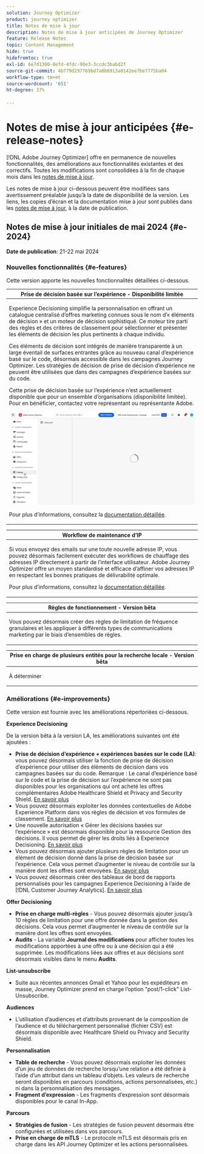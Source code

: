 ```yaml
---
solution: Journey Optimizer
product: journey optimizer
title: Notes de mise à jour
description: Notes de mise à jour anticipées de Journey Optimizer
feature: Release Notes
topic: Content Management
hide: true
hidefromtoc: true
exl-id: 6e7d1300-8efd-4fdc-90e3-3ccdc3babd2f
source-git-commit: 4b779d297769bd7a0b6913a0142ee7be7775ba04
workflow-type: tm+mt
source-wordcount: '651'
ht-degree: 37%

---
```


# Notes de mise à jour anticipées {#e-release-notes}

[!DNL Adobe Journey Optimizer] offre en permanence de nouvelles fonctionnalités, des améliorations aux fonctionnalités existantes et des correctifs. Toutes les modifications sont consolidées à la fin de chaque mois dans les [notes de mise à jour](release-notes.md).

Les notes de mise à jour ci-dessous peuvent être modifiées sans avertissement préalable jusqu’à la date de disponibilité de la version. Les liens, les copies d’écran et la documentation mise à jour sont publiés dans les [notes de mise à jour](release-notes.md), à la date de publication.

## Notes de mise à jour initiales de mai 2024 {#e-2024}

**Date de publication**: 21-22 mai 2024

### Nouvelles fonctionnalités {#e-features}

Cette version apporte les nouvelles fonctionnalités détaillées ci-dessous.


<table>
<thead>
<tr>
<th><strong>Prise de décision basée sur l’expérience - Disponibilité limitée</strong><br/></th>
</tr>
</thead>
<tbody>
<tr>
<td>
<p>Experience Decisioning simplifie la personnalisation en offrant un catalogue centralisé d’offres marketing connues sous le nom d’« éléments de décision » et un moteur de décision sophistiqué. Ce moteur tire parti des règles et des critères de classement pour sélectionner et présenter les éléments de décision les plus pertinents à chaque individu.</p>
<p>Ces éléments de décision sont intégrés de manière transparente à un large éventail de surfaces entrantes grâce au nouveau canal d’expérience basé sur le code, désormais accessible dans les campagnes Journey Optimizer. Les stratégies de décision de prise de décision d’expérience ne peuvent être utilisées que dans des campagnes d’expérience basées sur du code.</p>
<p>Cette prise de décision basée sur l’expérience n’est actuellement disponible que pour un ensemble d’organisations (disponibilité limitée). Pour en bénéficier, contactez votre représentant ou représentante Adobe.</p>
<img src="assets/do-not-localize/gif-exd.gif"/>
<p>Pour plus d’informations, consultez la <a href="../experience-decisioning/gs-experience-decisioning.md">documentation détaillée</a>.</p>
</td>
</tr>
</tbody>
</table>


<table>
<thead>
<tr>
<th><strong>Workflow de maintenance d’IP</strong><br/></th>
</tr>
</thead>
<tbody>
<tr>
<td>
<p>Si vous envoyez des emails sur une toute nouvelle adresse IP, vous pouvez désormais facilement exécuter des workflows de chauffage des adresses IP directement à partir de l’interface utilisateur. Adobe Journey Optimizer offre un moyen standardisé et efficace d’affiner vos adresses IP en respectant les bonnes pratiques de délivrabilité optimale.</p>
<p>Pour plus d’informations, consultez la <a href="../configuration/ip-warmup-gs.md">documentation détaillée</a>.</p>
</td>
</tr>
</tbody>
</table>

<table>
<thead>
<tr>
<th><strong>Règles de fonctionnement - Version bêta</strong><br/></th>
</tr>
</thead>
<tbody>
<tr>
<td>
<p>Vous pouvez désormais créer des règles de limitation de fréquence granulaires et les appliquer à différents types de communications marketing par le biais d’ensembles de règles. </p>
</td>
</tr>
</tbody>
</table>


<table>
<thead>
<tr>
<th><strong>Prise en charge de plusieurs entités pour la recherche locale - Version bêta</strong><br/></th>
</tr>
</thead>
<tbody>
<tr>
<td>
<p>À déterminer</p>
</td>
</tr>
</tbody>
</table>


<!--table>
<thead>
<tr>
<th><strong>Email Surface Personalization - Private beta </strong><br/></th>
</tr>
</thead>
<tbody>
<tr>
<td>
<p>You can now define dynamic subdomains and personalized header parameters when creating email channel surfaces, for increased flexibility and control over your email settings.</p>
</td>
</tr>
</tbody>
</table-->

### Améliorations {#e-improvements}

Cette version est fournie avec les améliorations répertoriées ci-dessous.

**Experience Decisioning**

De la version bêta à la version LA, les améliorations suivantes ont été ajoutées :

* **Prise de décision d’expérience + expériences basées sur le code (LA)**: vous pouvez désormais utiliser la fonction de prise de décision d’expérience pour utiliser des éléments de décision dans vos campagnes basées sur du code. Remarque : Le canal d’expérience basé sur le code et la prise de décision sur l’expérience ne sont pas disponibles pour les organisations qui ont acheté les offres complémentaires Adobe Healthcare Shield et Privacy and Security Shield. [En savoir plus](../code-based/get-started-code-based.md)
* Vous pouvez désormais exploiter les données contextuelles de Adobe Experience Platform dans vos règles de décision et vos formules de classement. [En savoir plus](../experience-decisioning/context-data.md)
* Une nouvelle autorisation « Gérer les décisions basées sur l’expérience » est désormais disponible pour la ressource Gestion des décisions. Il vous permet de gérer les droits liés à Experience Decisioning. [En savoir plus](../experience-decisioning/gs-experience-decisioning.md)
* Vous pouvez désormais ajouter plusieurs règles de limitation pour un élément de décision donné dans la prise de décision basée sur l’expérience. Cela vous permet d’augmenter le niveau de contrôle sur la manière dont les offres sont envoyées. [En savoir plus](../experience-decisioning/items.md#capping)
* Vous pouvez désormais créer des tableaux de bord de rapports personnalisés pour les campagnes Experience Decisioning à l’aide de [!DNL Customer Journey Analytics]. [En savoir plus](../experience-decisioning/cja-reporting.md)


**Offer Decisioning**

* **Prise en charge multi-règles** - Vous pouvez désormais ajouter jusqu’à 10 règles de limitation pour une offre donnée dans la gestion des décisions. Cela vous permet d’augmenter le niveau de contrôle sur la manière dont les offres sont envoyées.
* **Audits** - La variable **Journal des modifications** pour afficher toutes les modifications apportées à une offre ou à une décision qui a été supprimée. Les modifications liées aux offres et aux décisions sont désormais visibles dans le menu **Audits**.


**List-unsubscribe**

* Suite aux récentes annonces Gmail et Yahoo pour les expéditeurs en masse, Journey Optimizer prend en charge l’option &quot;post/1-click&quot; List-Unsubscribe.

**Audiences**

* L’utilisation d’audiences et d’attributs provenant de la composition de l’audience et du téléchargement personnalisé (fichier CSV) est désormais disponible avec Healthcare Shield ou Privacy and Security Shield.

**Personnalisation**

* **Table de recherche** - Vous pouvez désormais exploiter les données d’un jeu de données de recherche lorsqu’une relation a été définie à l’aide d’un attribut dans un tableau d’objets. Les valeurs de recherche seront disponibles en parcours (conditions, actions personnalisées, etc.) ni dans la personnalisation des messages.
* **Fragment d’expression** - Les fragments d’expression sont désormais disponibles pour le canal In-App.

**Parcours**

* **Stratégies de fusion** - Les stratégies de fusion peuvent désormais être configurées et utilisées dans vos parcours.
* **Prise en charge de mTLS** - Le protocole mTLS est désormais pris en charge dans les API Journey Optimizer et les actions personnalisées.
